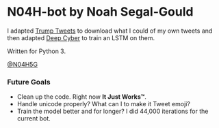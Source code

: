 # N04H-bot by Noah Segal-Gould
I adapted [Trump Tweets](https://github.com/sashaperigo/Trump-Tweets) to download what I could of my own tweets and then adapted [Deep Cyber](https://github.com/armbues/deep_cyber) to train an LSTM on them.

Written for Python 3.

[@N04H5G](https://twitter.com/N04H5G)

### Future Goals
* Clean up the code. Right now **It Just Works™**.
* Handle unicode properly? What can I to make it Tweet emoji?
* Train the model better and for longer? I did 44,000 iterations for the current bot.
